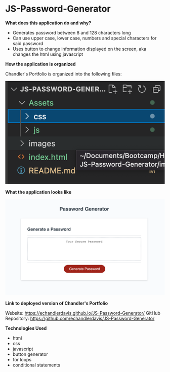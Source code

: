 # JS-Password-Generator

**What does this application do and why?**

* Generates password between 8 and 128 characters long 
* Can use upper case, lower case, numbers and special characters for said password
* Uses button to change information displayed on the screen, aka changes the html using javascript


**How the application is organized**

Chandler's Portfolio is organized into the following files: 

![Files](./images/Screen%20Shot%202022-04-23%20at%203.31.33%20PM.png)

<!-- **Step-by-Step on how to run the application** -->
**What the application looks like**

![Image of Homepage](./images/Screen%20Shot%202022-04-23%20at%203.33.50%20PM.png)

**Link to deployed version of Chandler's Portfolio**

Website: https://echandlerdavis.github.io/JS-Password-Generator/
GitHub Repository: https://github.com/echandlerdavis/JS-Password-Generator

**Technologies Used** 

* html
* css
* javascript
* button generator
* for loops
* conditional statements

